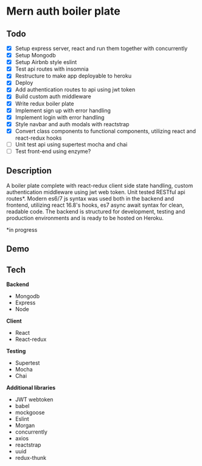 # Mern auth boiler plate
## Todo

- [x] Setup express server, react and run them together with concurrently
- [x] Setup Mongodb
- [x] Setup Airbnb style eslint
- [x] Test api routes with insomnia
- [x] Restructure to make app deployable to heroku
- [x] Deploy
- [x] Add authentication routes to api using jwt token
- [x] Build custom auth middleware
- [x] Write redux boiler plate
- [x] Implement sign up with error handling
- [x] Implement login with error handling
- [x] Style navbar and auth modals with reactstrap
- [x] Convert class components to functional components, utilizing react and react-redux hooks
- [ ] Unit test api using supertest mocha and chai
- [ ] Test front-end using enzyme?

## Description

A boiler plate complete with react-redux client side state handling, custom authentication middleware using jwt web token. Unit tested RESTful api routes*. Modern es6/7 js syntax was used both in the backend and frontend, utilizing react 16.8's hooks, es7 async await syntax for clean, readable code. The backend is structured for development, testing and production environments and is ready to be hosted on Heroku.

*in progress

## Demo

## Tech

**Backend**

- Mongodb
- Express
- Node

**Client**

- React
- React-redux

**Testing**

- Supertest
- Mocha
- Chai

**Additional libraries**

- JWT webtoken
- babel
- mockgoose
- Eslint
- Morgan
- concurrently
- axios
- reactstrap
- uuid
- redux-thunk


